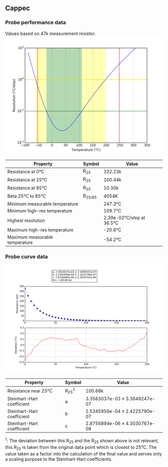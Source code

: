 
## Cappec
### Probe performance data

Values based on 47k measurement resistor.
![Sensor performance chart](Cappec_resolution.png)

Property | Symbol | Value
-------- | -------- | --------
Resistance at 0°C | R<sub>25</sub> | 332.23k
Resistance at 25°C | R<sub>25</sub> | 100.44k
Resistance at 85°C | R<sub>25</sub> | 10.30k
Beta 25°C to 85°C | B<sub>25/85</sub>| 4054K
Minimum measurable temperature | | 247.3°C
Minimum high-res temperature | | 109.7°C
Highest resolution || 2.39e-02°C/step at 36.5°C
Maximum high-res temperature | | -20.6°C
Maximum measurable temperature | | -54.2°C

### Probe curve data
![Probe fit chart](Cappec_curve.png)

Property | Symbol | Value
-------- | -------- | --------
Resistance near 25°C | R<sub>25</sub><sup>1</sup> | 100.68k
Steinhart-Hart coefficient | a | 3.3563037e-03 ± 3.3649247e-07
Steinhart-Hart coefficient | b | 2.5345956e-04 ± 2.4225790e-07
Steinhart-Hart coefficient | c | 2.8756894e-06 ± 4.3030767e-08

<sup>1</sup>: The deviation between this R<sub>25</sub> and the R<sub>25</sub> shown above is not relevant, this R<sub>25</sub> is taken from the original data point which is closest to 25°C. The value taken as a factor into the calculation of the final value and serves only a scaling purpose to the Steinhart-Hart coefficients.
